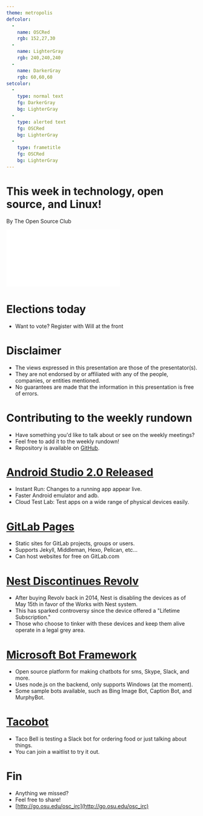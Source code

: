 ```yaml
---
theme: metropolis
defcolor:
  -
    name: OSCRed
    rgb: 152,27,30
  -
    name: LighterGray
    rgb: 240,240,240
  -
    name: DarkerGray
    rgb: 60,60,60
setcolor:
  -
    type: normal text
    fg: DarkerGray
    bg: LighterGray
  -
    type: alerted text
    fg: OSCRed
    bg: LighterGray
  -
    type: frametitle
    fg: OSCRed
    bg: LighterGray
---
```


# This week in technology, open source, and Linux!

By The Open Source Club

![OSC Logo](../../common/osc-logo.pdf "Open Source Club at Ohio State Logo")

# Elections today
* Want to vote? Register with Will at the front

# Disclaimer
* The views expressed in this presentation are those of the presentator(s).
* They are not endorsed by or affiliated with any of the people, companies, or entities mentioned.
* No guarantees are made that the information in this presentation is free of errors.

# Contributing to the weekly rundown
* Have something you'd like to talk about or see on the weekly meetings?
* Feel free to add it to the weekly rundown!
* Repository is available on [GitHub](https://github.com/OSUOSC/osc-weekly-rundown).


# [Android Studio 2.0 Released](http://android-developers.blogspot.com/2016/04/android-studio-2-0.html)
* Instant Run: Changes to a running app appear live.
* Faster Android emulator and adb.
* Cloud Test Lab: Test apps on a wide range of physical devices easily.

# [GitLab Pages](http://pages.gitlab.io/)
* Static sites for GitLab projects, groups or users.
* Supports Jekyll, Middleman, Hexo, Pelican, etc...
* Can host websites for free on GitLab.com

# [Nest Discontinues Revolv](https://www.eff.org/deeplinks/2016/04/nest-reminds-customers-ownership-isnt-what-it-used-be)
* After buying Revolv back in 2014, Nest is disabling the devices as of May 15th in favor of the Works with Nest system.
* This has sparked controversy since the device offered a "Lifetime Subscription."
* Those who choose to tinker with these devices and keep them alive operate in a legal grey area.

# [Microsoft Bot Framework](https://dev.botframework.com/)
* Open source platform for making chatbots for sms, Skype, Slack, and more.
* Uses node.js on the backend, only supports Windows (at the moment).
* Some sample bots available, such as Bing Image Bot, Caption Bot, and MurphyBot.

# [Tacobot](https://tacobell.com/feed/tacobot)
* Taco Bell is testing a Slack bot for ordering food or just talking about things.
* You can join a waitlist to try it out.

# Fin
* Anything we missed?
* Feel free to share!
* [http://go.osu.edu/osc_irc](http://go.osu.edu/osc_irc)
